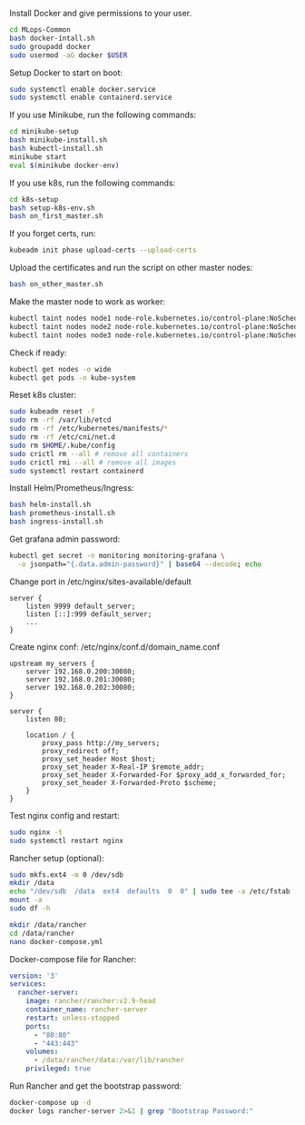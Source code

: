 Install Docker and give permissions to your user.
```bash
cd MLops-Common
bash docker-íntall.sh
sudo groupadd docker
sudo usermod -aG docker $USER
```

Setup Docker to start on boot:
```bash
sudo systemctl enable docker.service
sudo systemctl enable containerd.service
```

If you use Minikube, run the following commands:
```bash
cd minikube-setup
bash minikube-install.sh
bash kubectl-install.sh
minikube start
eval $(minikube docker-env)
```

If you use k8s, run the following commands:
```bash
cd k8s-setup
bash setup-k8s-env.sh
bash on_first_master.sh
```

If you forget certs, run:
```bash
kubeadm init phase upload-certs --upload-certs
````

Upload the certificates and run the script on other master nodes:
```bash
bash on_other_master.sh
```

Make the master node to work as worker:
```bash
kubectl taint nodes node1 node-role.kubernetes.io/control-plane:NoSchedule-
kubectl taint nodes node2 node-role.kubernetes.io/control-plane:NoSchedule-
kubectl taint nodes node3 node-role.kubernetes.io/control-plane:NoSchedule-
```

Check if ready:
```bash
kubectl get nodes -o wide
kubectl get pods -n kube-system
```

Reset k8s cluster:
```bash
sudo kubeadm reset -f
sudo rm -rf /var/lib/etcd
sudo rm -rf /etc/kubernetes/manifests/*
sudo rm -rf /etc/cni/net.d
sudo rm $HOME/.kube/config
sudo crictl rm --all # remove all containers
sudo crictl rmi --all # remove all images
sudo systemctl restart containerd
```

Install Helm/Prometheus/Ingress:
```bash
bash helm-install.sh
bash prometheus-install.sh
bash ingress-install.sh
```

Get grafana admin password:
```bash
kubectl get secret -n monitoring monitoring-grafana \
  -o jsonpath="{.data.admin-password}" | base64 --decode; echo
```

Change port in /etc/nginx/sites-available/default
```nginx
server {
    listen 9999 default_server;
    listen [::]:999 default_server;
    ...
}
```

Create nginx conf: /etc/nginx/conf.d/domain_name.conf
```nginx
upstream my_servers {
    server 192.168.0.200:30080;
    server 192.168.0.201:30080;
    server 192.168.0.202:30080;
}

server {
    listen 80;

    location / {
        proxy_pass http://my_servers;
        proxy_redirect off;
        proxy_set_header Host $host;
        proxy_set_header X-Real-IP $remote_addr;
        proxy_set_header X-Forwarded-For $proxy_add_x_forwarded_for;
        proxy_set_header X-Forwarded-Proto $scheme;
    }
}
```

Test nginx config and restart:
```bash
sudo nginx -t
sudo systemctl restart nginx
```

Rancher setup (optional):
```bash
sudo mkfs.ext4 -m 0 /dev/sdb
mkdir /data
echo "/dev/sdb  /data  ext4  defaults  0  0" | sudo tee -a /etc/fstab
mount -a
sudo df -h

mkdir /data/rancher
cd /data/rancher
nano docker-compose.yml
```

Docker-compose file for Rancher:
```yaml
version: '3'
services:
  rancher-server:
    image: rancher/rancher:v2.9-head
    container_name: rancher-server
    restart: unless-stopped
    ports:
      - "80:80"
      - "443:443"
    volumes:
      - /data/rancher/data:/var/lib/rancher
    privileged: true
```

Run Rancher and get the bootstrap password:
```bash
docker-compose up -d
docker logs rancher-server 2>&1 | grep "Bootstrap Password:"
```